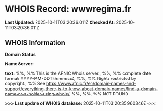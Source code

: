 # WHOIS Record: wwwregima.fr

**Last Updated:** 2025-10-11T03:20:36.011Z
**Checked At:** 2025-10-11T03:20:36.011Z

## WHOIS Information

**Domain Status:** 

**Name Server:** 

**text:** %%, %% This is the AFNIC Whois server., %%, %% complete date format: YYYY-MM-DDThh:mm:ssZ, %%, %% Rights restricted by copyright., %% See https://www.afnic.fr/en/domain-names-and-support/everything-there-is-to-know-about-domain-names/find-a-domain-name-or-a-holder-using-whois/, %%, %%, %% NOT FOUND

**>>> Last update of WHOIS database:** 2025-10-11T03:20:35.960346Z <<<

